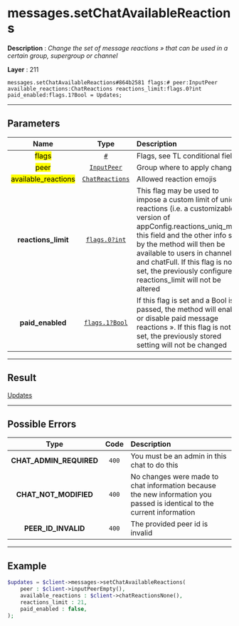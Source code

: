 # messages.setChatAvailableReactions

**Description** : *Change the set of message reactions &raquo; that can be used in a certain group, supergroup or channel*

**Layer** : 211

```tl
messages.setChatAvailableReactions#864b2581 flags:# peer:InputPeer available_reactions:ChatReactions reactions_limit:flags.0?int paid_enabled:flags.1?Bool = Updates;
```

---

## Parameters

| Name | Type | Description |
| :---: | :---: | :--- |
| <mark>flags</mark> | [`#`](type/#) | Flags, see TL conditional fields |
| <mark>peer</mark> | [`InputPeer`](type/InputPeer) | Group where to apply changes |
| <mark>available_reactions</mark> | [`ChatReactions`](type/ChatReactions) | Allowed reaction emojis |
| **reactions_limit** | [`flags.0?int`](type/int) | This flag may be used to impose a custom limit of unique reactions (i.e. a customizable version of appConfig.reactions_uniq_max); this field and the other info set by the method will then be available to users in channelFull and chatFull. If this flag is not set, the previously configured reactions_limit will not be altered |
| **paid_enabled** | [`flags.1?Bool`](type/Bool) | If this flag is set and a Bool is passed, the method will enable or disable paid message reactions ». If this flag is not set, the previously stored setting will not be changed |

---

## Result

[Updates](type/Updates)

---

## Possible Errors

| Type | Code | Description |
| :---: | :---: | :--- |
| **CHAT_ADMIN_REQUIRED** | `400` | You must be an admin in this chat to do this |
| **CHAT_NOT_MODIFIED** | `400` | No changes were made to chat information because the new information you passed is identical to the current information |
| **PEER_ID_INVALID** | `400` | The provided peer id is invalid |

---

## Example

```php
$updates = $client->messages->setChatAvailableReactions(
	peer : $client->inputPeerEmpty(),
	available_reactions : $client->chatReactionsNone(),
	reactions_limit : 21,
	paid_enabled : false,
);
```